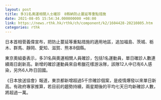 ```yaml
---
layout: post
title: 多31名奧運相關人士確診　8縣納防止蔓延等重點措施
date: 2021-08-05 15:54:34.000000000 +08:00
link: https://news.rthk.hk/rthk/ch/component/k2/1604428-20210805.htm
categories: rthk
---
```


日本首相菅義偉宣布，把防止蔓延等重點措施的適用地區，追加福島、茨城、栃木、群馬、靜岡、愛知、滋賀、熊本8個縣。

東京奧組委表示，多31名與奧運相關人員確診，包括1名運動員，單日確診人數連續兩日創新高。新增的確診運動員來自希臘花樣游泳隊，該隊12人中已有6人感染，另外6人昨日回國。

《日本放送協會》報道，東京都新增超過5千宗確診個案，是疫情爆發以來單日新高。有政府專家推算，若目前的趨勢持續，兩星期後的平均七天日均新確診人數，將超過一萬。
